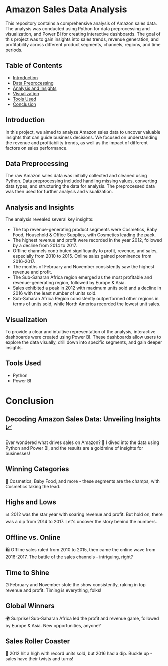 # Amazon Sales Data Analysis

This repository contains a comprehensive analysis of Amazon sales data. The analysis was conducted using Python for data preprocessing and visualization, and Power BI for creating interactive dashboards. The goal of this project was to gain insights into sales trends, revenue generation, and profitability across different product segments, channels, regions, and time periods.

## Table of Contents

- [Introduction](#introduction)
- [Data Preprocessing](#data-preprocessing)
- [Analysis and Insights](#analysis-and-insights)
- [Visualization](#visualization)
- [Tools Used](#tools-used)
- [Conclusion](#conclusion)


## Introduction

In this project, we aimed to analyze Amazon sales data to uncover valuable insights that can guide business decisions. We focused on understanding the revenue and profitability trends, as well as the impact of different factors on sales performance.

## Data Preprocessing

The raw Amazon sales data was initially collected and cleaned using Python. Data preprocessing included handling missing values, converting data types, and structuring the data for analysis. The preprocessed data was then used for further analysis and visualization.

## Analysis and Insights

The analysis revealed several key insights:

- The top revenue-generating product segments were Cosmetics, Baby Food, Household & Office Supplies, with Cosmetics leading the pack.
- The highest revenue and profit were recorded in the year 2012, followed by a decline from 2014 to 2017.
- Offline channels contributed significantly to profit, revenue, and sales, especially from 2010 to 2015. Online sales gained prominence from 2016-2017.
- The months of February and November consistently saw the highest revenue and profit.
- The Sub-Saharan Africa region emerged as the most profitable and revenue-generating region, followed by Europe & Asia.
- Sales exhibited a peak in 2012 with maximum units sold and a decline in 2016 with the least number of units sold.
- Sub-Saharan Africa Region consistently outperformed other regions in terms of units sold, while North America recorded the lowest unit sales.

## Visualization

To provide a clear and intuitive representation of the analysis, interactive dashboards were created using Power BI. These dashboards allow users to explore the data visually, drill down into specific segments, and gain deeper insights.

## Tools Used

- Python
- Power BI

# Conclusion

## Decoding Amazon Sales Data: Unveiling Insights 📈

Ever wondered what drives sales on Amazon? 🛒 I dived into the data using Python and Power BI, and the results are a goldmine of insights for businesses!

## **Winning Categories**

🎉 Cosmetics, Baby Food, and more - these segments are the champs, with Cosmetics taking the lead.

## **Highs and Lows**

📊 2012 was the star year with soaring revenue and profit. But hold on, there was a dip from 2014 to 2017. Let's uncover the story behind the numbers.

## **Offline vs. Online**

🛍️ Offline sales ruled from 2010 to 2015, then came the online wave from 2016-2017. The battle of the sales channels - intriguing, right?

## **Time to Shine**

⏰ February and November stole the show consistently, raking in top revenue and profit. Timing is everything, folks!

## **Global Winners**

🌍 Surprise! Sub-Saharan Africa led the profit and revenue game, followed by Europe & Asia. New opportunities, anyone?

## **Sales Roller Coaster**

🎢 2012 hit a high with record units sold, but 2016 had a dip. Buckle up - sales have their twists and turns!

